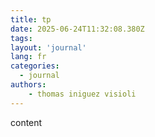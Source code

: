 ```yaml
---
title: tp
date: 2025-06-24T11:32:08.380Z
tags:
layout: 'journal'
lang: fr
categories: 
  - journal
authors:
    - thomas iniguez visioli
---
```

content 
